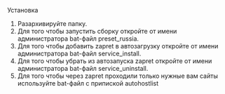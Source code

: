 Установка
1. Разархивируйте папку.
2. Для того чтобы запустить сборку откройте от имени администратора bat-файл preset_russia.
3. Для того чтобы добавить zapret в автозагрузку откройте от имени администратора bat-файл service_install.
4. Для того чтобы убрать из автозапуска zapret откройте от имени администратора bat-файл service_uninstall.
5. Для того чтобы через zapret проходили только нужные вам сайты используйте bat-файл с припиской autohostlist
